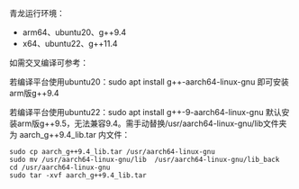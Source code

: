 青龙运行环境：

* arm64、ubuntu20、g++9.4
* x64、ubuntu22、g++11.4

如需交叉编译可参考：

若编译平台使用ubuntu20：sudo apt install g++-aarch64-linux-gnu 即可安装arm版g++9.4

若编译平台使用ubuntu22：sudo apt install g++-9-aarch64-linux-gnu 默认安装arm版g++9.5，无法兼容9.4。需手动替换/usr/aarch64-linux-gnu/lib文件夹为 aarch_g++9.4_lib.tar 内文件：

```
sudo cp aarch_g++9.4_lib.tar /usr/aarch64-linux-gnu
sudo mv /usr/aarch64-linux-gnu/lib  /usr/aarch64-linux-gnu/lib_back
cd /usr/aarch64-linux-gnu
sudo tar -xvf aarch_g++9.4_lib.tar
```
